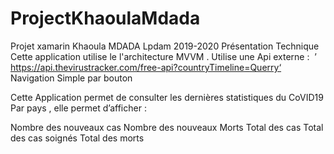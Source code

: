 # ProjectKhaoulaMdada
Projet xamarin
Khaoula MDADA
Lpdam 2019-2020
Présentation Technique 
Cette application utilise le l'architecture  MVVM .
Utilise une Api externe :  ’ https://api.thevirustracker.com/free-api?countryTimeline=Querry‘
Navigation Simple par bouton 


Cette Application permet de consulter les dernières statistiques du CoVID19
Par pays , elle permet d’afficher :

Nombre des nouveaux cas
Nombre des nouveaux Morts
Total des cas 
Total des cas soignés
Total des morts
